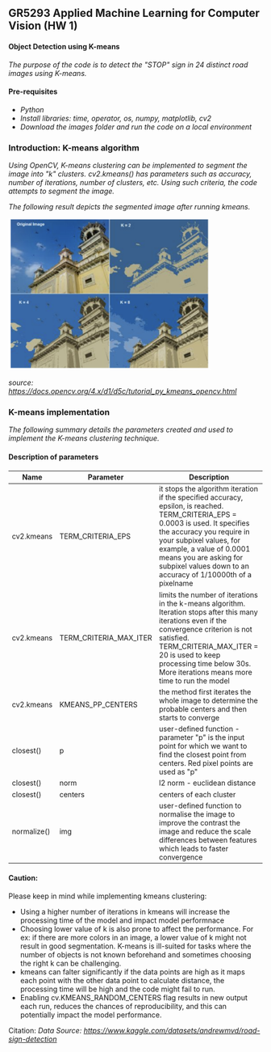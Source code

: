 
## GR5293 Applied Machine Learning for Computer Vision (HW 1)

#### Object Detection using K-means
*The purpose of the code is to detect the "STOP" sign in 24 distinct road images using K-means.* 


#### Pre-requisites

- *Python*
- *Install libraries: time, operator, os, numpy, matplotlib, cv2*
- *Download the images folder and run the code on a local environment*


### Introduction: K-means algorithm 

*Using OpenCV, K-means clustering can be implemented to segment the image into "k" clusters. cv2.kmeans() has parameters such as accuracy, number of iterations, number of clusters, etc. Using such criteria, the code attempts to segment the image.* 

*The following result depicts the segmented image after running kmeans.*

<img src="https://raw.githubusercontent.com/simran-padam/object-detection-kmeans/main/kmeans-image.png"  width="400" height="300">

*source: <https://docs.opencv.org/4.x/d1/d5c/tutorial_py_kmeans_opencv.html>*


### K-means implementation

*The following summary details the parameters created and used to implement the K-means clustering technique.*

#### Description of parameters

| Name                       | Parameter      | Description                                                                 |
| -------------------------- | ------------------ | --------------------------------------------------------------------------- |
| cv2.kmeans               | TERM_CRITERIA_EPS | it stops the algorithm iteration if the specified accuracy, epsilon, is reached. TERM_CRITERIA_EPS = 0.0003 is used. It specifies the accuracy you require in your subpixel values, for example, a value of 0.0001 means you are asking for subpixel values down to an accuracy of 1/10000th of a pixelname                                                          |
| cv2.kmeans                  | TERM_CRITERIA_MAX_ITER | limits the number of iterations in the k-means algorithm. Iteration stops after this many iterations even if the convergence criterion is not satisfied.  TERM_CRITERIA_MAX_ITER = 20 is used to keep processing time below 30s. More iterations means more time to run the model              |
| cv2.kmeans              | KMEANS_PP_CENTERS                 | the method first iterates the whole image to determine the probable centers and then starts to converge                                        |
| closest()            | p            | user-defined function - parameter "p" is the input point for which we want to find the closest point from centers. Red pixel points are used as "p"|
| closest()                   | norm    | l2 norm - euclidean distance                                                               |
| closest()         | centers       | centers of each cluster                                                        |
| normalize()             | img              | user-defined function to normalise the image to improve the contrast the image and reduce the scale differences between features which leads to faster convergence                                     |


#### Caution:

Please keep in mind while implementing kmeans clustering: 

* Using a higher number of iterations in kmeans will increase the processing time of the model and impact model performnace
* Choosing lower value of k is also prone to affect the performance. For ex: if there are more colors in an image, a lower value of k might not result in good segmentation. K-means is ill-suited for tasks where the number of objects is not known beforehand and sometimes choosing the right k can be challenging.
* kmeans can falter significantly if the data points are high as it maps each point with the other data point to calculate distance, the processing time will be high and the code might fail to run.
* Enabling cv.KMEANS_RANDOM_CENTERS flag results in new output each run, reduces the chances of reproducibility, and this can potentially impact the model performance.

Citation:
*Data Source: https://www.kaggle.com/datasets/andrewmvd/road-sign-detection*
